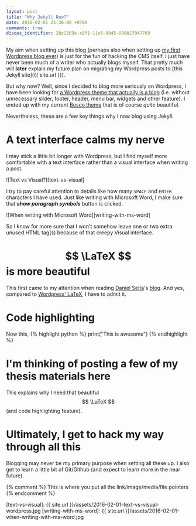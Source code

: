 ```yaml
---
layout: post
title: "Why Jekyll Now?"
date: 2016-02-01 21:36:00 +0700
comments: true
disqus_identifier: 28e2103e-c8f1-11e5-9045-080027047769
---
```


My aim when setting up this blog (perhaps also when setting up [my first Wordpress blog ever](http://benjdewantara.wordpress.com)) is just for the fun of hacking the CMS itself. I just have never been much of a writer who actually blogs myself. That pretty much will **later** explain my future plan on migrating my Wordpress posts to [this Jekyll site]({{ site.url }}).

But why now? Well, since I decided to blog more seriously on Wordpress, I have been looking for [a Wordpress theme that actually is a blog](https://wordpress.org/themes/search/blog) (i.e. without unnecessary slider, footer, header, menu bar, widgets and other feature). I ended up with my current [Bosco theme](https://boscodemo.wordpress.com) that is of course *quite* beautiful.

Nevertheless, these are a few key things why I now blog using Jekyll.

A text interface calms my nerve
===============================
I may stick a little bit longer with Wordpress, but I find myself more comfortable with a text interface rather than a visual interface when writing a post.

![Text vs Visual?][text-vs-visual]

I try to pay careful attention to details like how many `SPACE` and `ENTER` characters I have used. Just like writing with Microsoft Word, I make sure that ***show paragraph symbols*** button is clicked.

![When writing with Microsoft Word][writing-with-ms-word]

So I know for more sure that I won't somehow leave one or two extra unused HTML tag(s) because of that creepy Visual interface.

$$ \LaTeX $$ is more beautiful
================================
This first came to my attention when reading [Daniel Seita](https://github.com/danieltakeshi)'s [blog](https://danieltakeshi.github.io). And yes, compared to [Wordpress' LaTeX](https://en.support.wordpress.com/latex/), I have to admit it.

Code highlighting
==================
Now this,
{% highlight python %} print("This is awesome") {% endhighlight %}


I'm thinking of posting a few of my thesis materials here
=========================================================
This explains why I need that beautiful $$ \LaTeX $$ (and code highlighting feature).

Ultimately, I get to hack my way through all this
=================================================
Blogging may never be my primary purpose when setting all these up. I also get to learn a little bit of Git/Github (and expect to learn more in the near future).





{% comment %} This is where you put all the link/image/media/file pointers {% endcomment %}

[text-vs-visual]: {{ site.url }}/assets/2016-02-01-text-vs-visual-wordpress.jpg
[writing-with-ms-word]: {{ site.url }}/assets/2016-02-01-when-writing-with-ms-word.jpg
